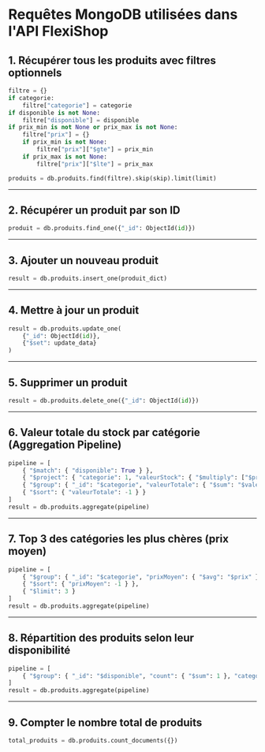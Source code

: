 # Requêtes MongoDB utilisées dans l'API FlexiShop

## 1. Récupérer tous les produits avec filtres optionnels

```python
filtre = {}
if categorie:
    filtre["categorie"] = categorie
if disponible is not None:
    filtre["disponible"] = disponible
if prix_min is not None or prix_max is not None:
    filtre["prix"] = {}
    if prix_min is not None:
        filtre["prix"]["$gte"] = prix_min
    if prix_max is not None:
        filtre["prix"]["$lte"] = prix_max

produits = db.produits.find(filtre).skip(skip).limit(limit)
```

---

## 2. Récupérer un produit par son ID

```python
produit = db.produits.find_one({"_id": ObjectId(id)})
```

---

## 3. Ajouter un nouveau produit

```python
result = db.produits.insert_one(produit_dict)
```

---

## 4. Mettre à jour un produit

```python
result = db.produits.update_one(
    {"_id": ObjectId(id)},
    {"$set": update_data}
)
```

---

## 5. Supprimer un produit

```python
result = db.produits.delete_one({"_id": ObjectId(id)})
```

---

## 6. Valeur totale du stock par catégorie (Aggregation Pipeline)

```python
pipeline = [
    { "$match": { "disponible": True } },
    { "$project": { "categorie": 1, "valeurStock": { "$multiply": ["$prix", "$stock"] } } },
    { "$group": { "_id": "$categorie", "valeurTotale": { "$sum": "$valeurStock" } } },
    { "$sort": { "valeurTotale": -1 } }
]
result = db.produits.aggregate(pipeline)
```

---

## 7. Top 3 des catégories les plus chères (prix moyen)

```python
pipeline = [
    { "$group": { "_id": "$categorie", "prixMoyen": { "$avg": "$prix" }, "nbProduits": { "$sum": 1 } } },
    { "$sort": { "prixMoyen": -1 } },
    { "$limit": 3 }
]
result = db.produits.aggregate(pipeline)
```

---

## 8. Répartition des produits selon leur disponibilité

```python
pipeline = [
    { "$group": { "_id": "$disponible", "count": { "$sum": 1 }, "categories": { "$addToSet": "$categorie" } } }
]
result = db.produits.aggregate(pipeline)
```

---

## 9. Compter le nombre total de produits

```python
total_produits = db.produits.count_documents({})
```